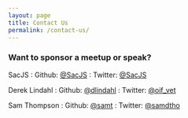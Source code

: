 ```yaml
---
layout: page
title: Contact Us
permalink: /contact-us/
---
```


### Want to sponsor a meetup or speak?

SacJS
: Github: [@SacJS](http://github.com/sacjs)
: Twitter: [@SacJS](http://twitter.com/sacjs)

Derek Lindahl
: Github: [@dlindahl](http://github.com/dlindahl)
: Twitter: [@oif_vet](http://twitter.com/oif_vet)

Sam Thompson
: Github: [@samt](http://github.com/samt)
: Twitter: [@samdtho](http://twitter.com/samdtho)

